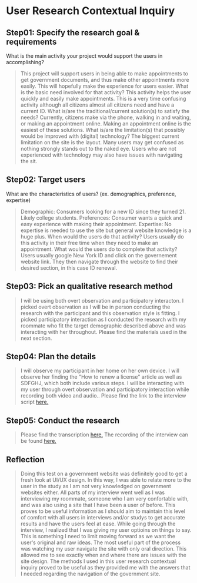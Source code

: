 # User Research Contextual Inquiry
## Step01: Specify the research goal & requirements
What is the main activity your project would support the users in accomplishing?
> This project will support users in being able to make appointments to get government documents, and thus make other appointments more easily. This will hopefully make the experience for users easier.
What is the basic need involved for that activity?
> This activity helps the user quickly and easily make appointments. This is a very time confusing activity although all citizens almost all citizens need and have a current ID.
What is/are the traditional/current solution(s) to satisfy the needs?
> Currently, citizens make via the phone, walking in and waiting, or making an appointment online. Making an appointment online is the easiest of these solutions.
What is/are the limitation(s) that possibly would be improved with (digital) technology?
> The biggest current limitation on the site is the layout. Many users may get confused as nothing strongly stands out to the naked eye. Users who are not experienced with technology may also have issues with navigating the sit.
## Step02: Target users
What are the characteristics of users? (ex. demographics, preference, expertise)
> Demographic: Consumers looking for a new ID since they turned 21. Likely college students.
> Preferences: Consumer wants a quick and easy experience with making their appointment. 
> Expertise: No expertise is needed to use the site but general website knowledge is a huge plus.
When would the users do that activity?
> Users usually do this activity in their free time when they need to make an appointment.
What would the users do to complete that activity?
> Users usually google New York ID and click on the governement website link. They then navigate through the website to find their desired section, in this case ID renewal.
## Step03: Pick an qualitative research method
>I will be using both overt observation and participatory interacton. I picked overt observation as I will be in person conducting the research with the participant and this observation style is fitting. I picked participatory interaction as I conducted the research with my roommate who fit the target demographic described above and was interacting with her throughout. Please find the materials used in the next section.
## Step04: Plan the details
>I will observe my participant in her home on her own device. I will observe her finding the "How to renew a license" article as well as SDFGHJ, which both include various steps. I will be interacting with my user through overt observation and participatory interaction while recording both video and audio..
> Please find the link to the interview script [here.](https://docs.google.com/document/d/1Dbk40uAnkPXrQRlIvYNv0-4ipGvOMzKsmkY0J2Q0bqE/edit?usp=sharing)
## Step05: Conduct the research
>Please find the transcription [here.](https://docs.google.com/document/d/1-_KRs7Aq-Pycw6x0U1n1msb6bZhH3RUvWy_xU78OCuE/edit?usp=sharing)
>The recording of the interview can be found [here.](https://youtu.be/jbpVei4F27I) 
## Reflection
> Doing this test on a government website was definitely good to get a fresh look at UI/UX design. In this way, I was able to relate more to the user in the study as I am not very knowledged on government websites either. All parts of my interview went well as I was interviewing my roommate, someone who I am very confortable with, and was also using a site that I have been a user of before. This proves to be useful information as I should aim to maintain this level of comfort with all users in interviews and/or studys to get accurate results and have the users feel at ease. While going through the interview, I realized that I was giving my user optioins on things to say. This is something I need to limit moving forward as we want the user's original and raw ideas. The most useful part of the process was watching my user navigate the site with only oral direction. This allowed me to see exactly when and where there are issues with the site design. The methods I used in this user research contextual inquiry proved to be useful as they provided me with the answers that I needed regarding the navigation of the government site.  
